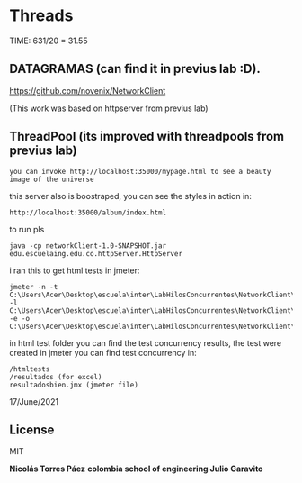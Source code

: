 # Threads
TIME: 631/20 = 31.55
## DATAGRAMAS (can find it in previus lab :D).

https://github.com/novenix/NetworkClient

(This work was based on httpserver from previus lab)
## ThreadPool (its improved with threadpools from previus lab)

    you can invoke http://localhost:35000/mypage.html to see a beauty image of the universe

this server also is boostraped, you can see the styles in action in:

    http://localhost:35000/album/index.html

to run pls

    java -cp networkClient-1.0-SNAPSHOT.jar edu.escuelaing.edu.co.httpServer.HttpServer
i ran this to get html tests in jmeter:

    jmeter -n -t C:\Users\Acer\Desktop\escuela\inter\LabHilosConcurrentes\NetworkClient\hilosServer\resultadosbien.jmx -l C:\Users\Acer\Desktop\escuela\inter\LabHilosConcurrentes\NetworkClient\hilosServer\resultados\result4.csv -e -o C:\Users\Acer\Desktop\escuela\inter\LabHilosConcurrentes\NetworkClient\hilosServer\htmltests

in html test folder you can find the test concurrency results, the test were created in jmeter
you can find test concurrency in:

    /htmltests
    /resultados (for excel)
    resultadosbien.jmx (jmeter file)

17/June/2021


## License

MIT

**Nicolás Torres Páez**
**colombia school of engineering Julio Garavito**

